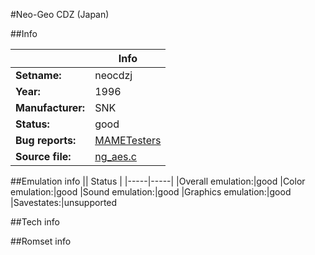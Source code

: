 #Neo-Geo CDZ (Japan)

##Info

||Info|
|-----|-----|
|**Setname:**|neocdzj
|**Year:**|1996
|**Manufacturer:**|SNK
|**Status:**|good
|**Bug reports:**|[MAMETesters](http://mametesters.org/view_all_set.php?type=1&temporary=y&search=ng_aes.c)
|**Source file:**|[ng_aes.c](https://github.com/mamedev/mame/blob/master/src/mess/drivers/ng_aes.c)

##Emulation info
|| Status |
|-----|-----|
|Overall emulation:|good
|Color emulation:|good
|Sound emulation:|good
|Graphics emulation:|good
|Savestates:|unsupported

##Tech info

##Romset info

<!--- START OF EDITED COMMENT DO NOT TOUCH TEXT ABOVE-->
